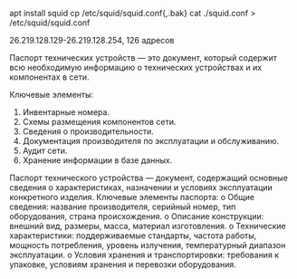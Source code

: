 apt install squid
cp /etc/squid/squid.conf{,.bak}
cat ./squid.conf > /etc/squid/squid.conf

26.219.128.129-26.219.128.254, 126 адресов

Паспорт технических устройств — это документ, который содержит всю необходимую информацию о технических устройствах и их компонентах в сети. 

Ключевые элементы:
1. Инвентарные номера.
2. Схемы размещения компонентов сети. 
3. Сведения о производительности.
4. Документация производителя по эксплуатации и обслуживанию.
5. Аудит сети.
6. Хранение информации в базе данных.

Паспорт технического устройства — документ, содержащий основные сведения о характеристиках, назначении и условиях эксплуатации конкретного изделия.
Ключевые элементы паспорта:
o	Общие сведения: название производителя, серийный номер, тип оборудования, страна происхождения.
o	Описание конструкции: внешний вид, размеры, масса, материал изготовления.
o	Технические характеристики: поддерживаемые стандарты, частота работы, мощность потребления, уровень излучения, температурный диапазон эксплуатации.
o	Условия хранения и транспортировки: требования к упаковке, условиям хранения и перевозки оборудования.

